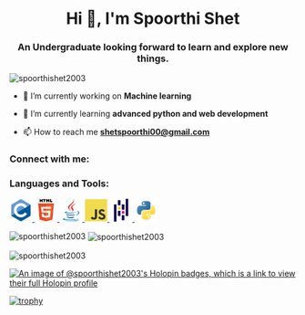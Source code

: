 <h1 align="center">Hi 👋, I'm Spoorthi Shet</h1>
<h3 align="center">An Undergraduate looking forward to learn and explore new things.</h3>


<p align="left"> <img src="https://komarev.com/ghpvc/?username=spoorthishet2003&label=Profile%20views&color=0e75b6&style=flat" alt="spoorthishet2003" /> </p>

- 🔭 I’m currently working on **Machine learning**

- 🌱 I’m currently learning **advanced python and web development**

- 📫 How to reach me **shetspoorthi00@gmail.com**

<h3 align="left">Connect with me:</h3>
<p align="left">
</p>

<h3 align="left">Languages and Tools:</h3>
<p align="left"> <a href="https://www.cprogramming.com/" target="_blank" rel="noreferrer"> <img src="https://raw.githubusercontent.com/devicons/devicon/master/icons/c/c-original.svg" alt="c" width="40" height="40"/> </a> <a href="https://www.w3.org/html/" target="_blank" rel="noreferrer"> <img src="https://raw.githubusercontent.com/devicons/devicon/master/icons/html5/html5-original-wordmark.svg" alt="html5" width="40" height="40"/> </a> <a href="https://www.java.com" target="_blank" rel="noreferrer"> <img src="https://raw.githubusercontent.com/devicons/devicon/master/icons/java/java-original.svg" alt="java" width="40" height="40"/> </a> <a href="https://developer.mozilla.org/en-US/docs/Web/JavaScript" target="_blank" rel="noreferrer"> <img src="https://raw.githubusercontent.com/devicons/devicon/master/icons/javascript/javascript-original.svg" alt="javascript" width="40" height="40"/> </a> <a href="https://pandas.pydata.org/" target="_blank" rel="noreferrer"> <img src="https://raw.githubusercontent.com/devicons/devicon/2ae2a900d2f041da66e950e4d48052658d850630/icons/pandas/pandas-original.svg" alt="pandas" width="40" height="40"/> </a> <a href="https://www.python.org" target="_blank" rel="noreferrer"> <img src="https://raw.githubusercontent.com/devicons/devicon/master/icons/python/python-original.svg" alt="python" width="40" height="40"/> </a> </p>

<p><img align="left" src="https://github-readme-stats.vercel.app/api/top-langs?username=spoorthishet2003&show_icons=true&locale=en&layout=compact" alt="spoorthishet2003" /></p>

<p>&nbsp;<img align="center" src="https://github-readme-stats.vercel.app/api?username=spoorthishet2003&show_icons=true&locale=en" alt="spoorthishet2003" /></p>

<p><img align="center" src="https://github-readme-streak-stats.herokuapp.com/?user=spoorthishet2003&" alt="spoorthishet2003" /></p>

[![An image of @spoorthishet2003's Holopin badges, which is a link to view their full Holopin profile](https://holopin.me/spoorthishet2003)](https://holopin.io/@spoorthishet2003)

[![trophy](https://github-profile-trophy.vercel.app/?username=Spoorthishet2003)](https://github.com/ryo-ma/github-profile-trophy)

